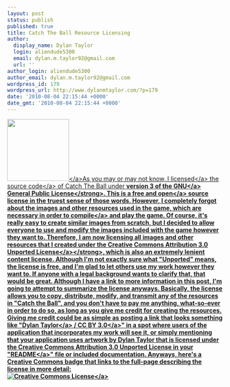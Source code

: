 ```yaml
---
layout: post
status: publish
published: true
title: Catch The Ball Resource Licensing
author:
  display_name: Dylan Taylor
  login: aliendude5300
  email: dylan.m.taylor92@gmail.com
  url: ''
author_login: aliendude5300
author_email: dylan.m.taylor92@gmail.com
wordpress_id: 179
wordpress_url: http://www.dylanmtaylor.com/?p=179
date: '2010-08-04 22:15:44 +0000'
date_gmt: '2010-08-04 22:15:44 +0000'
---
```

<p><a href="http:&#47;&#47;www.dylanmtaylor.com&#47;wp-content&#47;uploads&#47;2010&#47;11&#47;catch-the-ball.png"><img class="alignleft" title="Catch The Ball Logo" src="http:&#47;&#47;www.dylanmtaylor.com&#47;wp-content&#47;uploads&#47;2010&#47;11&#47;catch-the-ball.png" alt="" width="144" height="144" &#47;><&#47;a>As you may or may not know, I <a class="zem_slink" title="Software license" rel="wikipedia" href="http:&#47;&#47;en.wikipedia.org&#47;wiki&#47;Software_license">licensed<&#47;a> the <a class="zem_slink" title="Source code" rel="wikipedia" href="http:&#47;&#47;en.wikipedia.org&#47;wiki&#47;Source_code">source code<&#47;a> of Catch The Ball under <strong>version 3 of the <a class="zem_slink" title="GNU General Public License" rel="wikipedia" href="http:&#47;&#47;en.wikipedia.org&#47;wiki&#47;GNU_General_Public_License">GNU<&#47;a> General Public License<&#47;strong>. This is a free and <a class="zem_slink" title="Open source" rel="wikipedia" href="http:&#47;&#47;en.wikipedia.org&#47;wiki&#47;Open_source">open<&#47;a> source license in the truest sense of those words. However, I completely forgot about the images and other resources used in the game, which are necessary in order to <a class="zem_slink" title="Compiler" rel="wikipedia" href="http:&#47;&#47;en.wikipedia.org&#47;wiki&#47;Compiler">compile<&#47;a> and play the game. Of course, it's really easy to create similar images from scratch, but I decided to allow everyone to use and modify the images included with the game however they want to. Therefore, I am now licensing all images and other resources that I created under the<strong> <a href="http:&#47;&#47;creativecommons.org&#47;licenses&#47;by&#47;3.0&#47;">Creative Commons Attribution 3.0 Unported License<&#47;a><&#47;strong>, which is also an extremely lenient content license. Although I'm not exactly sure what "Unported" means, the license is free, and I'm glad to let others use my work however they want to. If anyone with a legal background wants to clarify that, that would be great. Although I have a link to more information in this post, I'm going to attempt to summarize the license anyways. Basically, the license allows you to copy, distribute, modify, and transmit any of the resources in "Catch the Ball", and you don't have to pay me anything, what-so-ever in order to do so, as long as you give me credit for creating the resources. Giving me credit could be as simple as posting a link that looks something like "<a rel="cc:attributionURL" href="http:&#47;&#47;www.dylanmtaylor.com&#47;">Dylan Taylor<&#47;a> &#47; <a rel="license" href="http:&#47;&#47;creativecommons.org&#47;licenses&#47;by&#47;3.0&#47;">CC BY 3.0<&#47;a>" in a spot where users of the application that incorporates my work will see it, or simply mentioning that your application uses artwork by Dylan Taylor that is licensed under the Creative Commons Attribution 3.0 Unported License in your "<a class="zem_slink" title="README" rel="wikipedia" href="http:&#47;&#47;en.wikipedia.org&#47;wiki&#47;README">README<&#47;a>" file or included documentation. Anyways, here's a Creative Commons badge that links to the full-page describing the license in more detail:<br />
<a rel="license" href="http:&#47;&#47;creativecommons.org&#47;licenses&#47;by&#47;3.0&#47;"><img style="border-width:0;" src="http:&#47;&#47;www.dylanmtaylor.com&#47;wp-content&#47;uploads&#47;2010&#47;11&#47;88x31.png" alt="Creative Commons License" &#47;><&#47;a></p>
